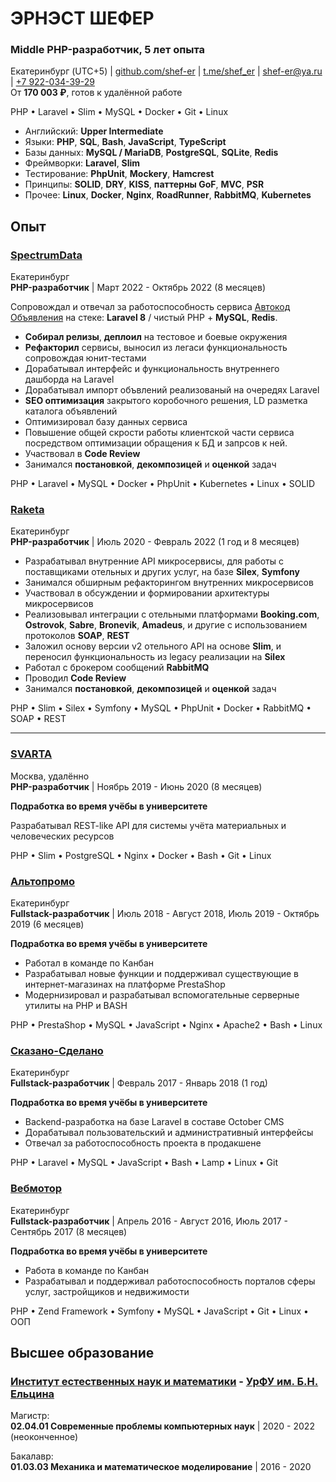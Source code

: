 # ЭРНЭСТ ШЕФЕР

### Middle PHP-разработчик, 5 лет опыта

Екатеринбург (UTC+5) | [github.com/shef-er](https://github.com/shef-er) | [t.me/shef_er](https://t.me/shef_er) | [shef-er@ya.ru](mailto:shef-er@ya.ru) | [+7 922-034-39-29](tel:+79220343929)  
От **170 003 ₽**, готов к удалённой работе

PHP • Laravel • Slim • MySQL • Docker • Git • Linux

- Английский: **Upper Intermediate**
- Языки: **PHP**, **SQL**, **Bash**, **JavaScript**, **TypeScript**
- Базы данных: **MySQL / MariaDB**, **PostgreSQL**, **SQLite**, **Redis**
- Фреймворки: **Laravel**, **Slim** 
- Тестирование: **PhpUnit**, **Mockery**, **Hamcrest**
- Принципы: **SOLID**, **DRY**, **KISS**, **паттерны GoF**, **MVC**, **PSR**
- Прочее: **Linux**, **Docker**, **Nginx**, **RoadRunner**, **RabbitMQ**, **Kubernetes**

## Опыт

### [SpectrumData](https://spectrumdata.ru/)

Екатеринбург  
**PHP-разработчик** | Март 2022 - Октябрь 2022 (8 месяцев)

Сопровождал и отвечал за работоспособность сервиса [Автокод Объявления](https://cars.avtocod.ru/) на стеке: **Laravel 8** / чистый PHP + **MySQL**, **Redis**.

- **Собирал релизы**, **деплоил** на тестовое и боевые окружения
- **Рефакторил** сервисы, выносил из легаси функциональность сопровождая юнит-тестами
- Дорабатывал интерфейс и функциональность внутреннего дашборда на Laravel
- Дорабатывал импорт объвлений реализованый на очередях Laravel
- **SEO оптимизация** закрытого коробочного решения, LD разметка каталога объявлений
- Оптимизировал базу данных сервиса
- Повышение общей скрости работы клиентской части сервиса посредством оптимизации обращения к БД и запрсов к ней. 
- Участвовал в **Code Review**
- Занимался **постановкой**, **декомпозицей** и **оценкой** задач

PHP • Laravel • MySQL • Docker • PhpUnit • Kubernetes • Linux • SOLID

### [Raketa](https://raketa.travel/)

Екатеринбург  
**PHP-разработчик** | Июль 2020 - Февраль 2022 (1 год и 8 месяцев)

- Разрабатывал внутренние API микросервисы, для работы с поставщиками отельных и других услуг, на базе **Silex**, **Symfony**
- Занимался обширным рефакторингом внутренних микросервисов
- Участвовал в обсуждении и формировании архитектуры микросервисов
- Реализовывал интеграции с отельными платформами **Booking.com**, **Ostrovok**, **Sabre**, **Bronevik**, **Amadeus**, и другие c использованием протоколов **SOAP**, **REST**
- Заложил основу версии v2 отельного API на основе **Slim**, и переносил функциональность из legacy реализации на **Silex** 
- Работал с брокером сообщений **RabbitMQ**
- Проводил **Code Review**
- Занимался **постановкой**, **декомпозицей** и **оценкой** задач

PHP • Slim • Silex • Symfony • MySQL • PhpUnit • Docker • RabbitMQ • SOAP • REST

---

### [SVARTA](https://www.svarta-company.com/)

Москва, удалённо  
**PHP-разработчик** | Ноябрь 2019 - Июнь 2020 (8 месяцев)

**Подработка во время учёбы в университете**

Разрабатывал REST-like API для системы учёта материальных и человеческих ресурсов

PHP • Slim • PostgreSQL • Nginx • Docker • Bash • Git • Linux

### [Альтопромо](https://www.altopromo.com/)

Екатеринбург  
**Fullstack-разработчик** | Июль 2018 - Август 2018, Июль 2019 - Октябрь 2019 (6 месяцев)

**Подработка во время учёбы в университете**

- Работал в команде по Канбан
- Разрабатывал новые функции и поддерживал существующие в интернет-магазинах на платформе PrestaShop
- Модернизировал и разрабатывал вспомогательные серверные утилиты на PHP и BASH

PHP • PrestaShop • MySQL • JavaScript • Nginx • Apache2 • Bash • Linux

### [Сказано-Сделано](http://sdelano.pro/)

Екатеринбург  
**Fullstack-разработчик** | Февраль 2017 - Январь 2018 (1 год)

**Подработка во время учёбы в университете**

- Backend-разработка на базе Laravel в составе October CMS
- Дорабатывал пользовательский и административный интерфейсы
- Отвечал за работоспособность проекта в продакшене

PHP • Laravel • MySQL • JavaScript • Bash • Lamp • Linux • Git

### [Вебмотор](https://webmotor.ru/)

Екатеринбург  
**Fullstack-разработчик** | Апрель 2016 - Август 2016, Июль 2017 - Сентябрь 2017 (8 месяцев)

**Подработка во время учёбы в университете**

- Работа в команде по Канбан
- Разрабатывал и поддерживал работоспособность порталов сферы услуг, застройщиков и недвижимости

PHP • Zend Framework • Symfony • MySQL • JavaScript • Git • Linux • ООП

## Высшее образование

### [Институт естественных наук и математики](https://insma.urfu.ru/) - [УрФУ им. Б.Н. Ельцина](https://urfu.ru/)

Магистр:  
**02.04.01 Современные проблемы компьютерных наук** | 2020 - 2022 (неоконченное)  

Бакалавр:  
**01.03.03 Механика и математическое моделирование** | 2016 - 2020
